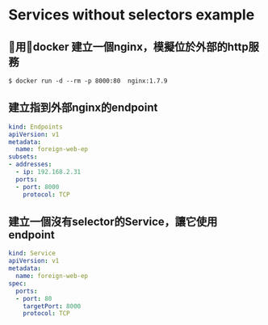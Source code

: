 # Services without selectors example

## 用docker 建立一個nginx，模擬位於外部的http服務

```sh
$ docker run -d --rm -p 8000:80  nginx:1.7.9
```

## 建立指到外部nginx的endpoint

```yaml
kind: Endpoints
apiVersion: v1
metadata:
  name: foreign-web-ep
subsets:
- addresses:
  - ip: 192.168.2.31
  ports:
  - port: 8000
    protocol: TCP
```

## 建立一個沒有selector的Service，讓它使用endpoint

```yaml
kind: Service
apiVersion: v1
metadata:
  name: foreign-web-ep
spec:
  ports:
  - port: 80
    targetPort: 8000  
    protocol: TCP
```